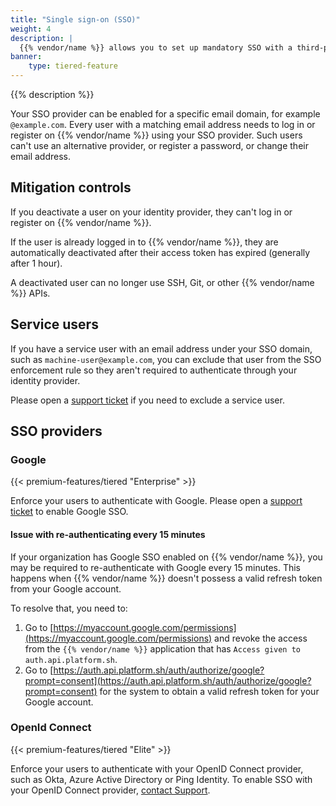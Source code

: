 ```yaml
---
title: "Single sign-on (SSO)"
weight: 4
description: |
  {{% vendor/name %}} allows you to set up mandatory SSO with a third-party identity provider (IdP) for all your users.
banner: 
    type: tiered-feature
---
```


{{% description %}}

Your SSO provider can be enabled for a specific email domain, for example `@example.com`. Every user with a matching email address needs to log in or register on {{% vendor/name %}} using your SSO provider. Such users can't use an alternative provider, or register a password, or change their email address.

## Mitigation controls

If you deactivate a user on your identity provider, they can't log in or register on {{% vendor/name %}}.

If the user is already logged in to {{% vendor/name %}}, they are automatically deactivated after their access token has expired (generally after 1 hour).

A deactivated user can no longer use SSH, Git, or other {{% vendor/name %}} APIs.

## Service users

If you have a service user with an email address under your SSO domain, such as `machine-user@example.com`, you can exclude that user from the SSO enforcement rule so they aren't required to authenticate through your identity provider.

Please open a [support ticket](/learn/overview/get-support) if you need to exclude a service user.

## SSO providers

### Google

{{< premium-features/tiered "Enterprise" >}}

Enforce your users to authenticate with Google. Please open a [support ticket](/learn/overview/get-support) to enable Google SSO.

#### Issue with re-authenticating every 15 minutes

If your organization has Google SSO enabled on {{% vendor/name %}}, you may be required to re-authenticate with Google every 15 minutes. This happens when {{% vendor/name %}} doesn't possess a valid refresh token from your Google account. 

To resolve that, you need to:

1. Go to [https://myaccount.google.com/permissions](https://myaccount.google.com/permissions) and revoke the access from the `{{% vendor/name %}}` application that has `Access given to auth.api.platform.sh`.
2. Go to [https://auth.api.platform.sh/auth/authorize/google?prompt=consent](https://auth.api.platform.sh/auth/authorize/google?prompt=consent) for the system to obtain a valid refresh token for your Google account.

### OpenId Connect

{{< premium-features/tiered "Elite" >}}

Enforce your users to authenticate with your OpenID Connect provider,
such as Okta, Azure Active Directory or Ping Identity. 
To enable SSO with your OpenID Connect provider,
[contact Support](https://console.platform.sh/-/users/~/tickets). 
